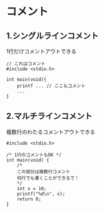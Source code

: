 # コメント

## 1.シングルラインコメント
1行だけコメントアウトできる

```
// これはコメント
#include <stdio.h>

int main(void){
	printf ... // ここもコメント	
	...
}
```

## 2.マルチラインコメント
複数行のわたるコメントアウトできる

```
#include <stdio.h>

/* 1行のコメントもOK */
int main(void) {
    /* 
    この部分は複数行コメント
    何行でも書くことができるで！
    */
    int x = 10;
    printf("%d\n", x);
    return 0;
}
```

